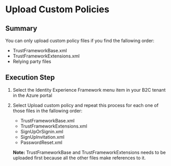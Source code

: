 # Upload Custom Policies

## Summary
You can only upload custom policy files if you find the fallowing order:
- TrustFrameworkBase.xml
- TrustFrameworkExtensions.xml
- Relying party files

## Execution Step

1. Select the Identity Experience Framework menu item in your B2C tenant in the Azure portal
2. Select Upload custom policy and repeat this process for each one of those files in the fallowing order:
	- TrustFrameworkBase.xml
	- TrustFrameworkExtensions.xml
	- SignUpOrSignin.xml
	- SignUpInvitation.xml
	- PasswordReset.xml
	
	**Note:** TrustFrameworkBase and TrustFrameworkExtensions needs to be uploaded first because all the other files make references to it.